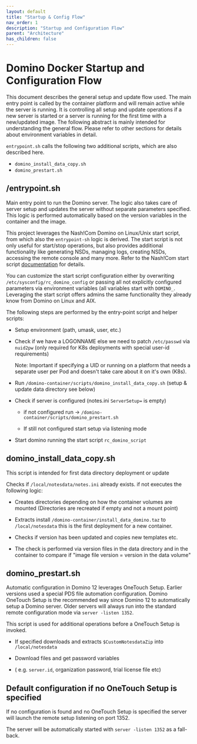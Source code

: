 ```yaml
---
layout: default
title: "Startup & Config Flow"
nav_order: 1
description: "Startup and Configuration Flow"
parent: "Architecture"
has_children: false
---
```


# Domino Docker Startup and Configuration Flow

This document describes the general setup and update flow used.
The main entry point is called by the container platform and will remain active while the server is running.
It is controlling all setup and update operations if a new server is started or a server is running for the first time with a new/updated image.
The following abstract is mainly intended for understanding the general flow. Please refer to other sections for details about environment variables in detail.


`entrypoint.sh` calls the following two additional scripts, which are also described here.
* `domino_install_data_copy.sh`
* `domino_prestart.sh`


## /entrypoint.sh

Main entry point to run the Domino server.
The logic also takes care of server setup and updates the server without separate parameters specified.
This logic is performed automatically based on the version variables in the container and the image.

This project leverages the Nash!Com Domino on Linux/Unix start script, from which also the `entrypoint-sh` logic is derived.
The start script is not only useful for start/stop operations, but also provides additional functionality like
generating NSDs, managing logs, creating NSDs, accessing the remote console and many more.
Refer to the Nash!Com start script [documentation](https://nashcom.github.io/domino-startscript/) for details.

You can customize the start script configuration either by overwriting `/etc/sysconfig/rc_domino_config`
or passing all not explicitly configured parameters via environment variables
(all variables start with `DOMINO_`. Leveraging the start script offers admins the same functionality they already know from Domino on Linux and AIX.

The following steps are performed by the entry-point script and helper scripts:

- Setup environment (path, umask, user, etc.)

- Check if we have a LOGONNAME else we need to patch `/etc/passwd` via `nuid2pw` (only required for K8s deployments with special user-id requirements)

  Note: Important if specifying a UID or running on a platform that needs a separate user per Pod and doesn't take care about it on it's own (K8s).

- Run `/domino-container/scripts/domino_install_data_copy.sh` (setup & update data directory see below)


- Check if server is configured (notes.ini `ServerSetup=` is empty)

  - if not configured run -> `/domino-container/scripts/domino_prestart.sh`

  - If still not configured start setup via listening mode


- Start domino running the start script `rc_domino_script`


## domino_install_data_copy.sh

This script is intended for first data directory deployment or update

Checks if `/local/notesdata/notes.ini` already exists. if not executes the following logic:

- Creates directories depending on how the container volumes are mounted
  (Directories are recreated if empty and not a mount point)

- Extracts install `/domino-container/install_data_domino.taz` to `/local/notesdata`
  this is the first deployment for a new container.


- Checks if version has been updated and copies new templates etc.
- The check is performed via version files in the data directory and in the container to compare if "image file version = version in the data volume"


## domino_prestart.sh

Automatic configuration in Domino 12 leverages OneTouch Setup.
Earlier versions used a special PDS file automation configuration.
Domino OneTouch Setup is the recommended way since Domino 12 to automatically setup a Domino server.
Older servers will always run into the standard remote configuration mode via `server -listen 1352`.

This script is used for additional operations before a OneTouch Setup is invoked.

- If specified downloads and extracts `$CustomNotesdataZip` into `/local/notesdata`

- Download files and get password variables

- ( e.g. `server.id`, organization password, trial license file etc)


## Default configuration if no OneTouch Setup is specified

If no configuration is found and no OneTouch Setup is specified the server will launch the remote setup listening on port 1352.

The server will be automatically started with `server -listen 1352` as a fall-back.
